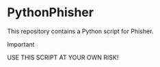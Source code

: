 # PythonPhisher

This repository contains a Python script for Phisher.

> [!IMPORTANT]
> USE THIS SCRIPT AT YOUR OWN RISK!
